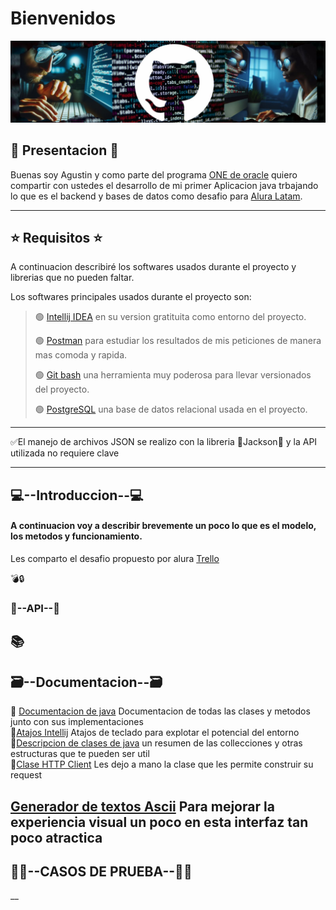 # **Bienvenidos**
![Banner-3.jpg](Medias/Banner-3.jpg)

## 🚀 Presentacion 🚀

Buenas soy Agustin y como parte del programa [ONE de oracle](https://www.oracle.com/ar/education/oracle-next-education/) quiero compartir con ustedes el desarrollo
de mi primer Aplicacion java trbajando lo que es el backend y bases de datos como desafio para [Alura Latam](https://www.aluracursos.com/).

---
## ⭐ Requisitos ⭐
A continuacion describiré los softwares usados durante el proyecto y librerias que no pueden faltar.


Los softwares principales usados durante el proyecto son:

>🟢 [Intellij IDEA](https://www.jetbrains.com/idea/download/?section=windows) en su version gratituita como entorno del proyecto.
>
>🟢 [Postman](https://www.postman.com/) para estudiar los resultados de mis peticiones de manera mas comoda y rapida.
>
>🟢 [Git bash](https://git-scm.com/downloads) una herramienta muy poderosa  para llevar versionados del proyecto.
>
>🟢 [PostgreSQL](https://www.postgresql.org/download/windows/) una base de datos relacional usada en el proyecto.
> 
---
✅El manejo de archivos JSON se realizo con la libreria 🔹Jackson🔹 y la API utilizada no requiere clave



---
## 💻--Introduccion--💻

#### A continuacion voy a describir  brevemente un poco lo que es el modelo, los metodos y funcionamiento.

Les comparto el desafio propuesto por alura [Trello](https://trello.com/b/WDyMPDMb/literalura-challenge-java)

💣🔒

### 📶--API--📶


📚
---
## 🗃️--Documentacion--🗃️

🔸 [Documentacion de java](https://docs.oracle.com/en/java/javase/17/docs/api/index.html) Documentacion de todas las clases y metodos junto con sus implementaciones   
🔸[Atajos Intellij](https://resources.jetbrains.com/storage/products/intellij-idea/docs/IntelliJIDEA_ReferenceCard.pdf) Atajos de teclado para explotar el potencial del entorno  
🔸[Descripcion de clases de java](https://www.aluracursos.com/blog/estructura-datos-con-java) un resumen de las collecciones y otras estructuras que te pueden ser util  
🔸[Clase HTTP Client](https://docs.oracle.com/en/java/javase/17/docs/api/java.net.http/java/net/http/HttpClient.html) Les dejo a mano la clase que les permite construir su request

[Generador de textos Ascii](https://fsymbols.com/es/generadores/) Para mejorar la experiencia visual un poco en esta interfaz tan poco atractica
---
## 📲📲--CASOS DE PRUEBA--📲📲️

__